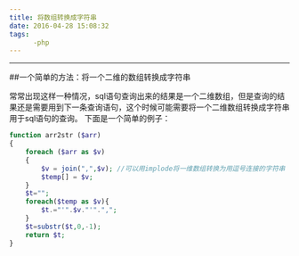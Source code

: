 ```yaml
---
title: 将数组转换成字符串
date: 2016-04-28 15:08:32
tags: 
      -php
---
```


---
##一个简单的方法：将一个二维的数组转换成字符串

常常出现这样一种情况，sql语句查询出来的结果是一个二维数组，但是查询的结果还是需要用到下一条查询语句，这个时候可能需要将一个二维数组转换成字符串用于sql语句的查询。
下面是一个简单的例子：

```php
function arr2str ($arr)
{
    foreach ($arr as $v)
    {
        $v = join(",",$v); //可以用implode将一维数组转换为用逗号连接的字符串
        $temp[] = $v;
    }
    $t="";
    foreach($temp as $v){
        $t.="'".$v."'".",";
    }
    $t=substr($t,0,-1);
    return $t;
}
```
